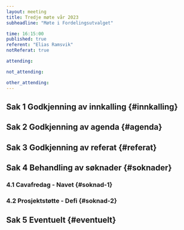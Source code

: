 ```yaml
---
layout: meeting
title: Tredje møte vår 2023
subheadline: "Møte i Fordelingsutvalget"

time: 16:15:00
published: true
referent: "Elias Ramsvik"
notReferat: true

attending:

not_attending:

other_attending:
---
```


## Sak 1 Godkjenning av innkalling {#innkalling}

## Sak 2 Godkjenning av agenda {#agenda}

## Sak 3 Godkjenning av referat {#referat}

## Sak 4 Behandling av søknader {#soknader}

### 4.1 Cavafredag - Navet {#soknad-1}

### 4.2 Prosjektstøtte - Defi {#soknad-2}


## Sak 5 Eventuelt {#eventuelt}
